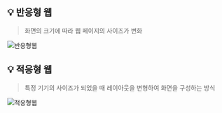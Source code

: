 ## 💡 반응형 웹
> 화면의 크기에 따라 웹 페이지의 사이즈가 변화

![반응형웹](https://user-images.githubusercontent.com/106587166/197375864-a29c9125-b5f4-49f3-80b9-7c7885497d68.gif)



## 💡 적응형 웹
> 특정 기기의 사이즈가 되었을 때 레이아웃을 변형하여 화면을 구성하는 방식

![적응형웹](https://user-images.githubusercontent.com/106587166/197375866-7ffaaa0e-d19e-4e35-9345-b2b1925a0bca.gif)
